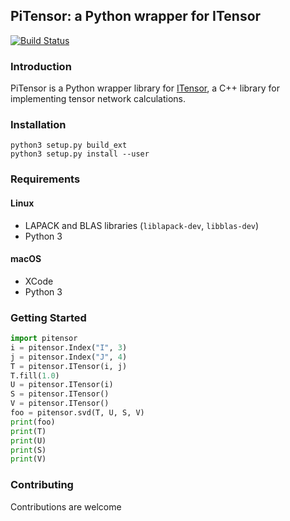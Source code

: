 ## PiTensor: a Python wrapper for ITensor

[![Build Status][travis-img]][travis-url]

### Introduction

PiTensor is a Python wrapper library for [ITensor](https://github.com/ITensor/ITensor.git), a C++ library for implementing tensor network calculations.

### Installation

```
python3 setup.py build_ext
python3 setup.py install --user
```

### Requirements

#### Linux
- LAPACK and BLAS libraries (`liblapack-dev`, `libblas-dev`)
- Python 3

#### macOS
- XCode
- Python 3

### Getting Started

```python
import pitensor
i = pitensor.Index("I", 3)
j = pitensor.Index("J", 4)
T = pitensor.ITensor(i, j)
T.fill(1.0)
U = pitensor.ITensor(i)
S = pitensor.ITensor()
V = pitensor.ITensor()
foo = pitensor.svd(T, U, S, V)
print(foo)
print(T)
print(U)
print(S)
print(V)
```

### Contributing

Contributions are welcome


[travis-img]: https://travis-ci.org/kyungminlee/PiTensor.svg?branch=master
[travis-url]: https://travis-ci.org/kyungminlee/PiTensor
